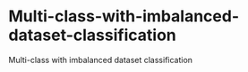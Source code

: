 # Multi-class-with-imbalanced-dataset-classification
Multi-class with imbalanced dataset classification
